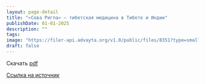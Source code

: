 ```yaml
---
layout: page-detail
title: "«Сова Ригпа» – тибетская медицина в Тибете и Индии"
publishDate: 01-01-2025
description: ""
tags:
image: "https://filer-api.advayta.org/v1.0/public/files/8351?type=small"
draft: false
---
```


Скачать [pdf](https://filer-api.advayta.org/v1.0/public/files/8351?type=medium)

[Ссылка на источник](https://www.academia.edu/35958803/%5F%D0%A1%D0%9E%D0%92%D0%90%5F%D0%A0%D0%98%D0%93%D0%9F%D0%90%5F%D0%9D%D0%90%D0%A3%D0%9A%D0%90%5F%D0%9E%D0%91%5F%D0%98%D0%A1%D0%A6%D0%95%D0%9B%D0%95%D0%9D%D0%98%D0%98%5F%D0%A2%D0%98%D0%91%D0%95%D0%A2%D0%A1%D0%9A%D0%90%D0%AF%5F%D0%9C%D0%95%D0%94%D0%98%D0%A6%D0%98%D0%9D%D0%90%5F%D0%92%5F%D0%A2%D0%98%D0%91%D0%95%D0%A2%D0%95%5F%D0%98%5F%D0%98%D0%9D%D0%94%D0%98%D0%98)  
  
  
